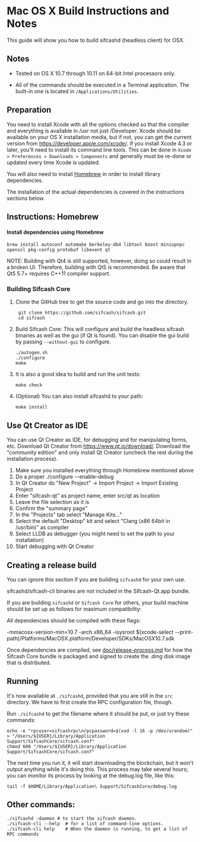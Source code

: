 Mac OS X Build Instructions and Notes
====================================
This guide will show you how to build sifcashd (headless client) for OSX.

Notes
-----

* Tested on OS X 10.7 through 10.11 on 64-bit Intel processors only.

* All of the commands should be executed in a Terminal application. The
built-in one is located in `/Applications/Utilities`.

Preparation
-----------

You need to install Xcode with all the options checked so that the compiler
and everything is available in /usr not just /Developer. Xcode should be
available on your OS X installation media, but if not, you can get the
current version from https://developer.apple.com/xcode/. If you install
Xcode 4.3 or later, you'll need to install its command line tools. This can
be done in `Xcode > Preferences > Downloads > Components` and generally must
be re-done or updated every time Xcode is updated.

You will also need to install [Homebrew](http://brew.sh) in order to install library
dependencies.

The installation of the actual dependencies is covered in the instructions
sections below.

Instructions: Homebrew
----------------------

#### Install dependencies using Homebrew

    brew install autoconf automake berkeley-db4 libtool boost miniupnpc openssl pkg-config protobuf libevent qt

NOTE: Building with Qt4 is still supported, however, doing so could result in a broken UI. Therefore, building with Qt5 is recommended. Be aware that Qt5 5.7+ requires C++11 compiler support.

### Building Sifcash Core

1. Clone the GitHub tree to get the source code and go into the directory.

        git clone https://github.com/sifcash/sifcash.git
        cd sifcash

2.  Build Sifcash Core:
    This will configure and build the headless sifcash binaries as well as the gui (if Qt is found).
    You can disable the gui build by passing `--without-gui` to configure.

        ./autogen.sh
        ./configure
        make

3.  It is also a good idea to build and run the unit tests:

        make check

4.  (Optional) You can also install sifcashd to your path:

        make install

Use Qt Creator as IDE
------------------------
You can use Qt Creator as IDE, for debugging and for manipulating forms, etc.
Download Qt Creator from https://www.qt.io/download/. Download the "community edition" and only install Qt Creator (uncheck the rest during the installation process).

1. Make sure you installed everything through Homebrew mentioned above
2. Do a proper ./configure --enable-debug
3. In Qt Creator do "New Project" -> Import Project -> Import Existing Project
4. Enter "sifcash-qt" as project name, enter src/qt as location
5. Leave the file selection as it is
6. Confirm the "summary page"
7. In the "Projects" tab select "Manage Kits..."
8. Select the default "Desktop" kit and select "Clang (x86 64bit in /usr/bin)" as compiler
9. Select LLDB as debugger (you might need to set the path to your installation)
10. Start debugging with Qt Creator

Creating a release build
------------------------
You can ignore this section if you are building `sifcashd` for your own use.

sifcashd/sifcash-cli binaries are not included in the Sifcash-Qt.app bundle.

If you are building `sifcashd` or `Sifcash Core` for others, your build machine should be set up
as follows for maximum compatibility:

All dependencies should be compiled with these flags:

 -mmacosx-version-min=10.7
 -arch x86_64
 -isysroot $(xcode-select --print-path)/Platforms/MacOSX.platform/Developer/SDKs/MacOSX10.7.sdk

Once dependencies are compiled, see [doc/release-process.md](release-process.md) for how the Sifcash Core
bundle is packaged and signed to create the .dmg disk image that is distributed.

Running
-------

It's now available at `./sifcashd`, provided that you are still in the `src`
directory. We have to first create the RPC configuration file, though.

Run `./sifcashd` to get the filename where it should be put, or just try these
commands:

    echo -e "rpcuser=sifcashrpc\nrpcpassword=$(xxd -l 16 -p /dev/urandom)" > "/Users/${USER}/Library/Application Support/SifcashCore/sifcash.conf"
    chmod 600 "/Users/${USER}/Library/Application Support/SifcashCore/sifcash.conf"

The next time you run it, it will start downloading the blockchain, but it won't
output anything while it's doing this. This process may take several hours;
you can monitor its process by looking at the debug.log file, like this:

    tail -f $HOME/Library/Application\ Support/SifcashCore/debug.log

Other commands:
-------

    ./sifcashd -daemon # to start the sifcash daemon.
    ./sifcash-cli --help  # for a list of command-line options.
    ./sifcash-cli help    # When the daemon is running, to get a list of RPC commands
